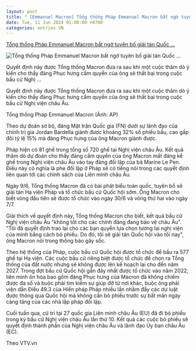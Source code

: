 ```yaml
---
layout: post
title: " [Emmanuel Macron] Tổng thống Pháp Emmanuel Macron bất ngờ tuyên bố giải tán Quốc ..."
date: Tue, 11 Jun 2024 01:00:00 +0700
categories: entries VN
---
```

[Tổng thống Pháp Emmanuel Macron bất ngờ tuyên bố giải tán Quốc ...](https://baoquangngai.vn/quoc-te/202406/tong-thong-phap-emmanuel-macron-bat-ngo-tuyen-bo-giai-tan-quoc-hoi-va-to-chuc-bau-cu-som-c00372f/)

![Tổng thống Pháp Emmanuel Macron bất ngờ tuyên bố giải tán Quốc ...](https://baoquangngai.vn/file/8a10a0d36ccebc89016ce0c6fa3e1b83/062024/0_20240610152627.jpg?width=800&height=-&type=resize)

Quyết định này được Tổng thống Macron đưa ra sau khi một cuộc thăm dò ý kiến cho thấy đảng Phục hưng cầm quyền của ông sẽ thất bại trong cuộc bầu cử Nghị ...

Quyết định này được Tổng thống Macron đưa ra sau khi một cuộc thăm dò ý kiến cho thấy đảng Phục hưng cầm quyền của ông sẽ thất bại trong cuộc bầu cử Nghị viện châu Âu.

Tổng thống Pháp Emmanuel Macron (Ảnh: AP)

Theo dự đoán sơ bộ, đảng Mặt trận Quốc gia (FN) dưới sự lãnh đạo của chính trị gia Jordan Bardella giành được khoảng 32% số phiếu bầu, cao gấp đôi tỷ lệ 15% mà đảng Phục hưng của ông Macron giành được.

Pháp hiện có 81 ghế trong tổng số 720 ghế tại Nghị viện châu Âu. Kết quả thăm dò dự đoán cho thấy đảng cầm quyền của ông Macron mất đáng kể ghế trong Nghị viện châu Âu vào tay đảng đối lập của bà Marine Le Pen. Điều này có nghĩa là phe đối lập ở Pháp sẽ có tiếng nói trong các quyết định liên quan tới các chính sách của Liên minh châu Âu.

Ngày 9/6, Tổng thống Macron đã có bài phát biểu toàn quốc, tuyên bố sẽ giải tán Hạ viện Pháp và tổ chức bầu cử Quốc hội sớm. Ông Macron cho biết vòng đầu tiên sẽ được tổ chức vào ngày 30/6 và vòng thứ hai vào ngày 7/7.

Giải thích về quyết định này, Tổng thống Macron cho biết, kết quả bầu cử Nghị viện châu Âu "không tốt cho các chính đảng đang bảo vệ châu Âu". "Tôi đã quyết định trao lại cho các bạn quyền lựa chọn tương lai nghị viện của mình bằng cách bỏ phiếu. Do đó, tôi sẽ giải tán Quốc hội vào tối nay", ông Macron nói trong thông báo gây sốc.

Theo hệ thống của Pháp, cuộc bầu cử Quốc hội được tổ chức để bầu ra 577 ghế tại Hạ viện. Các cuộc bầu cử riêng biệt được tổ chức để chọn ra Tổng thống của đất nước nhưng sẽ không được lên kế hoạch lại cho đến năm 2027. Trong đợt bầu cử Quốc hội gần đây nhất được tổ chức vào năm 2022, liên minh ôn hòa bao gồm đảng Phục hưng của Macron đã không chiếm được đa số và buộc phải tìm kiếm sự giúp đỡ từ nơi khác, buộc ông phải viện dẫn Điều 49.3 của Hiến pháp Pháp nhiều lần nhằm đẩy các dự luật được thông qua Quốc hội mà không cần bỏ phiếu trước sự bất mãn ngày càng tăng của các nhà lập pháp đối lập.

Cuối tuần qua, cử tri tại 27 quốc gia Liên minh châu Âu (EU) đã đi bỏ phiếu trong kỳ bầu cử Nghị viện châu Âu lần thứ 10. Kết quả các cuộc bỏ phiếu sẽ quyết định thành phần của Nghị viện châu Âu và lãnh đạo Ủy ban châu Âu (EC).

Theo VTV.vn

